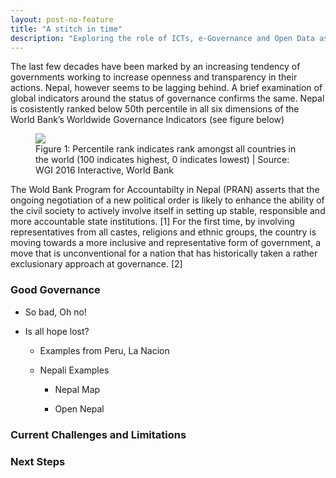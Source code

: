 ```yaml
---
layout: post-no-feature
title: "A stitch in time"
description: "Exploring the role of ICTs, e-Governance and Open Data as a tool for accountability and transparency in the context of Nepal." 
---
```


The last few decades have been marked by an increasing tendency of governments working to increase openness and transparency in their actions. Nepal, however seems to be lagging behind. A brief examination of global indicators around the status of governance confirms the same. Nepal is cosistently ranked below 50th percentile in all six dimensions of the World Bank’s Worldwide Governance Indicators (see figure below)

<figure>
	<img src="{{site.url}}/images/wgi.png">
	<figcaption>Figure 1: Percentile rank indicates rank amongst all countries in the world (100 indicates highest, 0 indicates lowest) | Source: WGI 2016 Interactive, World Bank</figcaption>
</figure>

The Wold Bank Program for Accountabilty in Nepal (PRAN) asserts that the ongoing negotiation of a new political order is likely to enhance the ability of the civil society to actively involve itself in setting up stable, responsible and more accountable state institutions. [1] For the first time, by involving representatives from all castes, religions and ethnic groups, the country is moving towards a more inclusive and representative form of government, a move that is unconventional for a nation that has historically taken a rather exclusionary approach at governance. [2]




### Good Governance

* So bad, Oh no!

* Is all hope lost?

	* Examples from Peru, La Nacion

	* Nepali Examples

		* Nepal Map

		* Open Nepal

### Current Challenges and Limitations

### Next Steps

